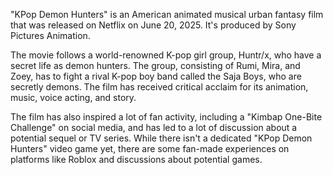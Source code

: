 "KPop Demon Hunters" is an American animated musical urban fantasy film that was released on Netflix on June 20, 2025. It's produced by Sony Pictures Animation.

The movie follows a world-renowned K-pop girl group, Huntr/x, who have a secret life as demon hunters. The group, consisting of Rumi, Mira, and Zoey, has to fight a rival K-pop boy band called the Saja Boys, who are secretly demons. The film has received critical acclaim for its animation, music, voice acting, and story.

The film has also inspired a lot of fan activity, including a "Kimbap One-Bite Challenge" on social media, and has led to a lot of discussion about a potential sequel or TV series. While there isn't a dedicated "KPop Demon Hunters" video game yet, there are some fan-made experiences on platforms like Roblox and discussions about potential games.